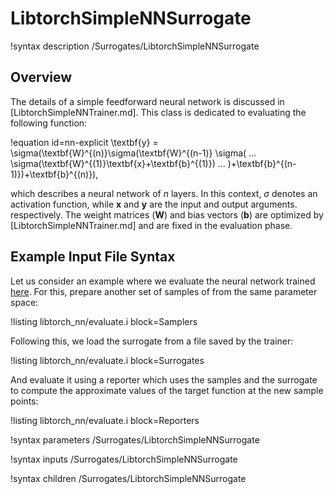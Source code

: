 # LibtorchSimpleNNSurrogate

!syntax description /Surrogates/LibtorchSimpleNNSurrogate

## Overview

The details of a simple feedforward neural network is discussed in [LibtorchSimpleNNTrainer.md].
This class is dedicated to evaluating the following function:

!equation id=nn-explicit
\textbf{y} = \sigma(\textbf{W}^{(n)}\sigma(\textbf{W}^{(n-1)}
\sigma( ... \sigma(\textbf{W}^{(1)}\textbf{x}+\textbf{b}^{(1)}) ... )+\textbf{b}^{(n-1)})+\textbf{b}^{(n)}),

which describes a neural network of $n$ layers. In this context, $\sigma$ denotes
an activation function, while $\textbf{x}$ and $\textbf{y}$ are the input and
output arguments. respectively. The weight matrices ($\textbf{W}$) and bias vectors
($\textbf{b}$) are optimized by [LibtorchSimpleNNTrainer.md] and are fixed in the evaluation phase.

## Example Input File Syntax

Let us consider an example where we evaluate the neural network trained
[here](LibtorchSimpleNNTrainer.md). For this, prepare another set of samples of
from the same parameter space:

!listing libtorch_nn/evaluate.i block=Samplers

Following this, we load the surrogate from a file saved by the trainer:

!listing libtorch_nn/evaluate.i block=Surrogates

And evaluate it using a reporter which uses the samples and the surrogate
to compute the approximate values of the target function at the new sample points:

!listing libtorch_nn/evaluate.i block=Reporters

!syntax parameters /Surrogates/LibtorchSimpleNNSurrogate

!syntax inputs /Surrogates/LibtorchSimpleNNSurrogate

!syntax children /Surrogates/LibtorchSimpleNNSurrogate
